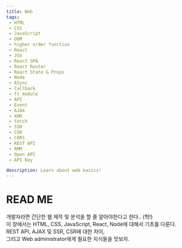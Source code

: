 ```yaml
---
title: Web
tags: 
 - HTML
 - CSS
 - JavaScript
 - DOM
 - higher order function
 - React
 - JSX
 - React SPA
 - React Router
 - React State & Props
 - Node
 - ASync
 - Callback
 - fs module
 - API
 - Event
 - AJAX
 - XHR
 - fetch
 - SSR
 - CSR
 - CORS
 - REST API
 - RMM
 - Open API
 - API Key

description: Learn about web basics!
---
```


# READ ME
개발자라면 간단한 웹 제작 및 분석을 할 줄 알아야한다고 한다.. (헉!)  
이 장에서는 HTML, CSS, JavaScript, React, Node에 대해서 기초를 다룬다.  
REST API, AJAX 및 SSR, CSR에 대한 차이,  
그리고 Web administrator에게 필요한 지식들을 맛보자.  